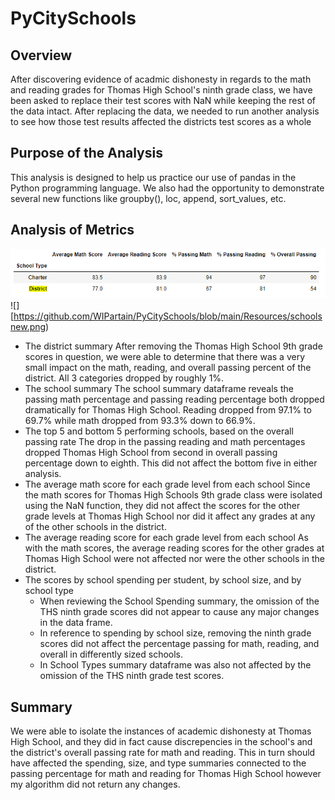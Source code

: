 # PyCitySchools

## Overview
After discovering evidence of acadmic dishonesty in regards to the math and reading grades for Thomas High School's ninth grade class, we have been asked to replace their test scores with NaN while keeping the rest of the data intact. After replacing the data, we needed to run another analysis to see how those test results affected the districts test scores as a whole
## Purpose of the Analysis
This analysis is designed to help us practice our use of pandas in the Python programming language.  We also had the opportunity to demonstrate several new functions like groupby(), loc, append, sort_values, etc.
## Analysis of Metrics
 ![](https://github.com/WIPartain/PyCitySchools/blob/main/Resources/Module4DistSumNew.png)
 ![][https://github.com/WIPartain/PyCitySchools/blob/main/Resources/schoolsnew.png)
 * The district summary
      After removing the Thomas High School 9th grade scores in question, we were able to determine that there was a very small impact on the math, reading, and overall passing percent of the district. All 3 categories dropped by roughly 1%.
  * The school summary
      The school summary dataframe reveals the passing math percentage and passing reading percentage both dropped dramatically for Thomas High School.  Reading dropped from 97.1% to 69.7% while math dropped from 93.3% down to 66.9%.
  * The top 5 and bottom 5 performing schools, based on the overall passing rate
      The drop in the passing reading and math percentages dropped Thomas High School from second in overall passing percentage down to eighth.  This did not affect the bottom five in either analysis.
  * The average math score for each grade level from each school
      Since the  math scores for Thomas High Schools 9th grade class were isolated using the NaN function, they did not affect the scores for the other grade levels at Thomas High School nor did it affect any grades at any of the other schools in the district.
  * The average reading score for each grade level from each school
      As with the math scores, the average reading scores for the other grades at Thomas High School were not affected nor were the other schools in the district.
  * The scores by school spending per student, by school size, and by school type
    * When reviewing the School Spending summary, the omission of the THS ninth grade scores did not appear to cause any major changes in the data frame. 
    * In reference to spending by school size, removing the ninth grade scores did not affect the percentage passing for math, reading, and overall in differently sized schools.
    * In School Types summary dataframe was also not affected by the omission of the THS ninth grade test scores.
## Summary
We were able to isolate the instances of academic dishonesty at Thomas High School, and they did in fact cause discrepencies in the school's and the district's overall passing rate for math and reading. This in turn should have affected the spending, size, and type summaries connected to the passing percentage for math and reading for Thomas High School however my algorithm did not return any changes. 
